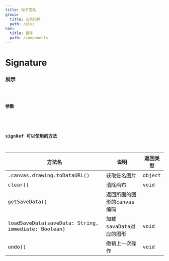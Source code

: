 ```yaml
---
title: 电子签名
group: 
  title: 业务组件
  path: /plus
nav:
  title: 组件
  path: /components
---
```


# Signature
### 展示

<code src="./demos/demo.tsx" />

### 参数

<API />

### signRef 可以使用的方法
| 方法名 | 说明 | 返回类型 |
| --- | --- | --- |
| .canvas.drawing.toDataURL() | 获取签名图片 |object |
| clear() |清除画布 | void |
| getSaveData() | 返回所画的图形的canvas编码 | |
| loadSaveData(saveData: String, immediate: Boolean)| 加载savaData对应的图形 | void|
| undo()| 撤销上一次操作 | void |
